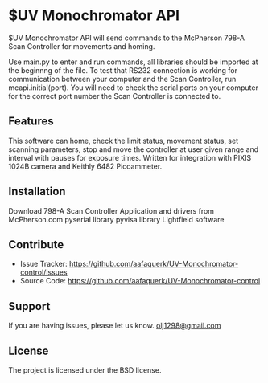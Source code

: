 $UV Monochromator API
========

$UV Monochromator API will send commands to the McPherson 798-A Scan Controller for movements and homing.

Use main.py to enter and run commands, all libraries should be imported at the beginnng of the file.
To test that RS232 connection is working for communication between your computer and the Scan Controller, run mcapi.initial(port). You will need to check the serial ports on your computer for the correct port number the Scan Controller is connected to.

Features
--------
This software can home, check the limit status, movement status, set scanning parameters, stop and move the controller at user given range and interval with pauses for exposure times. Written for integration with PIXIS 1024B camera and Keithly 6482 Picoammeter.

Installation
------------
Download 798-A Scan Controller Application and drivers from McPherson.com
pyserial library
pyvisa library
Lightfield software

Contribute
----------

- Issue Tracker: https://github.com/aafaquerk/UV-Monochromator-control/issues
- Source Code: https://github.com/aafaquerk/UV-Monochromator-control

Support
-------

If you are having issues, please let us know.
olj1298@gmail.com

License
-------

The project is licensed under the BSD license.